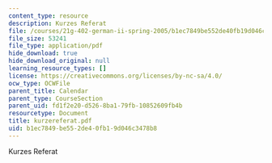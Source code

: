 ```yaml
---
content_type: resource
description: Kurzes Referat
file: /courses/21g-402-german-ii-spring-2005/b1ec7849be552de40fb19d046c3478b8_kurzereferat.pdf
file_size: 53241
file_type: application/pdf
hide_download: true
hide_download_original: null
learning_resource_types: []
license: https://creativecommons.org/licenses/by-nc-sa/4.0/
ocw_type: OCWFile
parent_title: Calendar
parent_type: CourseSection
parent_uid: fd1f2e20-d526-8ba1-79fb-10852609fb4b
resourcetype: Document
title: kurzereferat.pdf
uid: b1ec7849-be55-2de4-0fb1-9d046c3478b8
---
```

Kurzes Referat